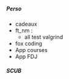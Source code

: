 ##### Perso
- cadeaux
- ft_nm :
	- all test valgrind
- fox coding
- App courses
- App FDJ


##### SCUB

